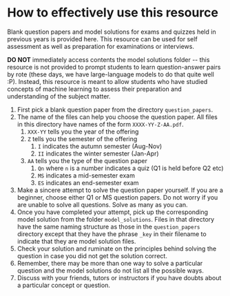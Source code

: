 # How to effectively use this resource

Blank question papers and model solutions for exams and quizzes held in previous years is provided here. This resource can be used for self assessment as well as preparation for examinations or interviews.

**DO NOT** immediately access contents the model solutions folder -- this resource is not provided to prompt students to learn question-answer pairs by rote (these days, we have large-language models to do that quite well :P). Instead, this resource is meant to allow students who have studied concepts of machine learning to assess their preparation and understanding of the subject matter.

1. First pick a blank question paper from the directory `question_papers`.
2. The name of the files can help you choose the question paper. All files in this directory have names of the form `XXXX-YY-Z-AA.pdf`.
    1. `XXX-YY` tells you the year of the offering
    2. `Z` tells you the semester of the offering
        1. `I` indicates the autumn semester (Aug-Nov)
        2. `II` indicates the winter semester (Jan-Apr)
    3. `AA` tells you the type of the question paper
        1. `Qn` where `n` is a number indicates a quiz (Q1 is held before Q2 etc)
        2. `MS` indicates a mid-semester exam
        3. `ES` indicates an end-semester exam
 3. Make a sincere attempt to solve the question paper yourself. If you are a beginner, choose either Q1 or MS question papers. Do not worry if you are unable to solve all questions. Solve as many as you can.
 4. Once you have completed your attempt, pick up the corresponding model solution from the folder `model_solutions`. Files in that directory have the same naming structure as those in the `question_papers` directory except that they have the phrase `_key` in their filename to indicate that they are model solution files.
 5. Check your solution and ruminate on the principles behind solving the question in case you did not get the solution correct.
 6. Remember, there may be more than one way to solve a particular question and the model solutions do not list all the possible ways.
 7. Discuss with your friends, tutors or instructors if you have doubts about a particular concept or question.
